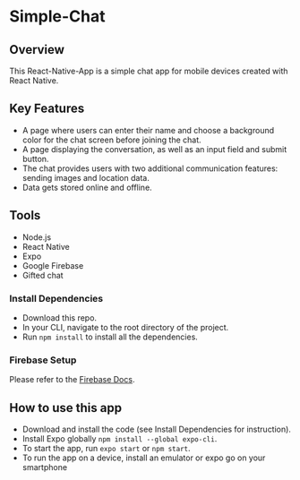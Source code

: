 # Simple-Chat

## Overview
This React-Native-App is a simple chat app for mobile devices created with React Native. 

## Key Features
- A page where users can enter their name and choose a background color for the chat screen before joining the chat.
- A page displaying the conversation, as well as an input field and submit button.
- The chat provides users with two additional communication features: sending images and location data.
- Data gets stored online and offline.

## Tools
- Node.js
- React Native
- Expo
- Google Firebase
- Gifted chat

### Install Dependencies
- Download this repo.
- In your CLI, navigate to the root directory of the project.
- Run `npm install` to install all the dependencies.

### Firebase Setup
Please refer to the [Firebase Docs](https://firebase.google.com/docs/).

## How to use this app
- Download and install the code (see Install Dependencies for instruction).
- Install Expo globally `npm install --global expo-cli`.
- To start the app, run `expo start` or `npm start`.
- To run the app on a device, install an emulator or expo go on your smartphone
